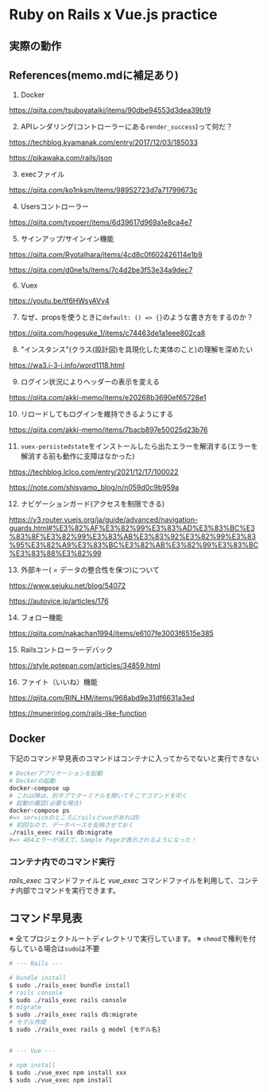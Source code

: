# Ruby on Rails x Vue.js practice
## 実際の動作

## References(memo.mdに補足あり)
1. Docker

https://qiita.com/tsuboyataiki/items/90dbe94553d3dea39b19

2. APIレンダリング(コントローラーにある`render_success`)って何だ？

https://techblog.kyamanak.com/entry/2017/12/03/185033

https://pikawaka.com/rails/json

3. execファイル

https://qiita.com/ko1nksm/items/98952723d7a71799673c

4. Usersコントローラー

https://qiita.com/typoerr/items/6d39617d969a1e8ca4e7

5. サインアップ/サインイン機能

https://qiita.com/RyotaIhara/items/4cd8c0f602426114e1b9

https://qiita.com/d0ne1s/items/7c4d2be3f53e34a9dec7

6. Vuex

https://youtu.be/tf6HWsyAVv4

7. なぜ、propsを使うときに`default: () => {}`のような書き方をするのか？

https://qiita.com/hogesuke_1/items/c74463de1a1eee802ca8

8. "インスタンス"(クラス(設計図)を具現化した実体のこと)の理解を深めたい

https://wa3.i-3-i.info/word1118.html

9. ログイン状況によりヘッダーの表示を変える

https://qiita.com/akki-memo/items/e20268b3690ef65728e1

10. リロードしてもログインを維持できるようにする

https://qiita.com/akki-memo/items/7bacb897e50025d23b76

11. `vuex-persistedstate`をインストールしたら出たエラーを解消する(エラーを解消する前も動作に支障はなかった)

https://techblog.lclco.com/entry/2021/12/17/100022

https://note.com/shisyamo_blog/n/n059d0c9b959a

12. ナビゲーションガード(アクセスを制限できる)

https://v3.router.vuejs.org/ja/guide/advanced/navigation-guards.html#%E3%82%AF%E3%82%99%E3%83%AD%E3%83%BC%E3%83%8F%E3%82%99%E3%83%AB%E3%83%92%E3%82%99%E3%83%95%E3%82%A9%E3%83%BC%E3%82%AB%E3%82%99%E3%83%BC%E3%83%88%E3%82%99

13. 外部キー( = データの整合性を保つ)について

https://www.sejuku.net/blog/54072

https://autovice.jp/articles/176

14. フォロー機能

https://qiita.com/nakachan1994/items/e6107fe3003f6515e385

15. Railsコントローラーデバック

https://style.potepan.com/articles/34859.html

16. ファイト（いいね）機能

https://qiita.com/RIN_HM/items/968abd9e31df6631a3ed

https://munerinlog.com/rails-like-function

## Docker
下記のコマンド早見表のコマンドはコンテナに入ってからでないと実行できない
```bash
# Dockerアプリケーションを起動
# Dockerの起動
docker-compose up
# これ以降は、別タブでターミナルを開いてそこでコマンドを叩く
# 起動の確認(必要な場合)
docker-compose ps
#=> serviceのところにrailsとvueがあればO
# 初回なので、データベースを反映させておく
./rails_exec rails db:migrate
#=> 404エラーが消えて、Sample Pageが表示されるようになった！
```

### コンテナ内でのコマンド実行
*rails_exec* コマンドファイルと *vue_exec* コマンドファイルを利用して、コンテナ内部でコマンドを実行できます。

## コマンド早見表
※ 全てプロジェクトルートディレクトリで実行しています。
※ `chmod`で権利を付与している場合は`sudo`は不要
```bash
# --- Rails ---

# bundle install
$ sudo ./rails_exec bundle install
# rails console
$ sudo ./rails_exec rails console
# migrate
$ sudo ./rails_exec rails db:migrate
# モデル作成
$ sudo ./rails_exec rails g model {モデル名}


# --- Vue ---

# npm install
$ sudo ./vue_exec npm install xxx
$ sudo ./vue_exec npm install
```
